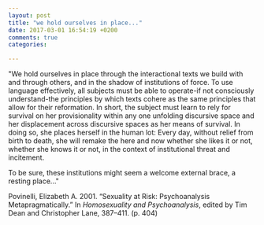 ```yaml
---
layout: post
title: "we hold ourselves in place..."
date: 2017-03-01 16:54:19 +0200
comments: true
categories: 

---
```


"We hold ourselves in place through the interactional texts we build with and through others, and in the shadow of institutions of force. To use language effectively, all subjects must be able to operate-if not consciously understand-the principles by which texts cohere as the same principles that allow for their reformation. In short, the subject must learn to rely for survival on her provisionality within any one unfolding discursive space and her displacement across discursive spaces as her means of survival. In doing so, she places herself in the human lot: Every day, without relief from birth to death, she will remake the here and now whether she likes it or not, whether she knows it or not, in the context of institutional threat and incitement.

To be sure, these institutions might seem a welcome external brace, a resting place..."

Povinelli, Elizabeth A. 2001. “Sexuality at Risk: Psychoanalysis Metapragmatically.” In *Homosexuality and Psychoanalysis*, edited by Tim Dean and Christopher Lane, 387–411. (p. 404)


